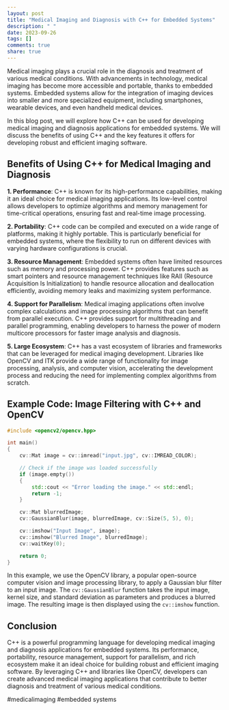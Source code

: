 ```yaml
---
layout: post
title: "Medical Imaging and Diagnosis with C++ for Embedded Systems"
description: " "
date: 2023-09-26
tags: []
comments: true
share: true
---
```


Medical imaging plays a crucial role in the diagnosis and treatment of various medical conditions. With advancements in technology, medical imaging has become more accessible and portable, thanks to embedded systems. Embedded systems allow for the integration of imaging devices into smaller and more specialized equipment, including smartphones, wearable devices, and even handheld medical devices.

In this blog post, we will explore how C++ can be used for developing medical imaging and diagnosis applications for embedded systems. We will discuss the benefits of using C++ and the key features it offers for developing robust and efficient imaging software.

## Benefits of Using C++ for Medical Imaging and Diagnosis

**1. Performance**: C++ is known for its high-performance capabilities, making it an ideal choice for medical imaging applications. Its low-level control allows developers to optimize algorithms and memory management for time-critical operations, ensuring fast and real-time image processing.

**2. Portability**: C++ code can be compiled and executed on a wide range of platforms, making it highly portable. This is particularly beneficial for embedded systems, where the flexibility to run on different devices with varying hardware configurations is crucial.

**3. Resource Management**: Embedded systems often have limited resources such as memory and processing power. C++ provides features such as smart pointers and resource management techniques like RAII (Resource Acquisition Is Initialization) to handle resource allocation and deallocation efficiently, avoiding memory leaks and maximizing system performance.

**4. Support for Parallelism**: Medical imaging applications often involve complex calculations and image processing algorithms that can benefit from parallel execution. C++ provides support for multithreading and parallel programming, enabling developers to harness the power of modern multicore processors for faster image analysis and diagnosis.

**5. Large Ecosystem**: C++ has a vast ecosystem of libraries and frameworks that can be leveraged for medical imaging development. Libraries like OpenCV and ITK provide a wide range of functionality for image processing, analysis, and computer vision, accelerating the development process and reducing the need for implementing complex algorithms from scratch.

## Example Code: Image Filtering with C++ and OpenCV

```cpp
#include <opencv2/opencv.hpp>

int main()
{
    cv::Mat image = cv::imread("input.jpg", cv::IMREAD_COLOR);

    // Check if the image was loaded successfully
    if (image.empty())
    {
        std::cout << "Error loading the image." << std::endl;
        return -1;
    }

    cv::Mat blurredImage;
    cv::GaussianBlur(image, blurredImage, cv::Size(5, 5), 0);

    cv::imshow("Input Image", image);
    cv::imshow("Blurred Image", blurredImage);
    cv::waitKey(0);

    return 0;
}
```

In this example, we use the OpenCV library, a popular open-source computer vision and image processing library, to apply a Gaussian blur filter to an input image. The `cv::GaussianBlur` function takes the input image, kernel size, and standard deviation as parameters and produces a blurred image. The resulting image is then displayed using the `cv::imshow` function.

## Conclusion

C++ is a powerful programming language for developing medical imaging and diagnosis applications for embedded systems. Its performance, portability, resource management, support for parallelism, and rich ecosystem make it an ideal choice for building robust and efficient imaging software. By leveraging C++ and libraries like OpenCV, developers can create advanced medical imaging applications that contribute to better diagnosis and treatment of various medical conditions.

#medicalimaging  #embedded systems